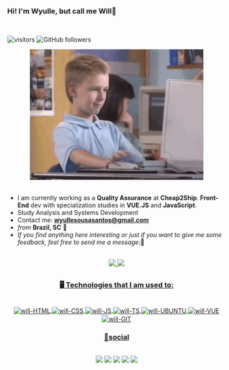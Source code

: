<H3> Hi! I'm Wyulle, but call me Will👋</H3> 
</br>

![visitors](https://komarev.com/ghpvc/?username=s4nts&label=Visitors&color=blue&style=flat)
![GitHub followers](https://img.shields.io/github/followers/s4nts?style=social)

<div align="center">  
<!--<img height="180px" width="200px" src="https://i.pinimg.com/originals/57/18/5d/57185d2176d7cbaebdb74c00ce1b9ebf.gif">-->
<img height="auto" width="400px" src="img/programming_boy.gif"> 
</div>

##

- I am currently working as a **Quality Assurance** at **Cheap2Ship**. **Front-End** dev with specialization studies in **VUE.JS** and **JavaScript**.
- Study Analysis and Systems Development
- Contact me: **wyullesousasantos@gmail.com**
- *from* **Brazil, SC** 📍
- *If you find anything here interesting or just if you want to give me some feedback, feel free to send me a message*:💭

</br>

<div align = "center">
  <a href="https://github.com/s4nts">
  <img height = "180em" src = "https://github-readme-stats.vercel.app/api?username=s4nts&show_icons=true&theme=tokyonight&count_private=true&rank_icon=github"/>
  <img height="180em" src = "https://github-readme-stats.vercel.app/api/top-langs/?username=s4nts&layout=compact&langs_count=8&theme=tokyonight"/>
</div>

##
  
<H3 align = "center">🖥️ Technologies that I am used to:</H3>

<!--Icones no site [icogr](https://icongr.am/devicon or pesquise por badges or https://dev.to/envoy_/150-badges-for-github-pnk)-->
  
<div style="display: inline_block" align = "center"><br>
  <img align="center" alt="will-HTML" height="30" width="auto" src="https://icongr.am/devicon/html5-original.svg?size=128&color=currentColor">
  <img align="center" alt="will-CSS" height="30" width="auto" src="https://icongr.am/devicon/css3-original.svg?size=128&color=currentColor">
  <img align="center" alt="will-JS" height="30" width="auto" src="https://icongr.am/devicon/javascript-original.svg?size=128&color=currentColor">
  <img align="center" alt="will-TS" height="30" width="auto" src="https://icongr.am/devicon/typescript-original.svg?size=128&color=currentColor">
  <img align="center" alt="will-UBUNTU" height="30" width="auto" src="https://icongr.am/devicon/ubuntu-plain.svg?size=128&color=currentColor">
  <img align="center" alt="will-VUE" height="30" width="auto" src="https://icongr.am/devicon/vuejs-original.svg?size=128&color=currentColor">
  <img align="center" alt="will-GIT" height="30" width="auto" src="https://icongr.am/devicon/git-original.svg?size=128&color=currentColor">
 
</div>

  <H3 align = "center"> 💭social </H3>
</br>
<div align = "center"> 
  <a href="https://www.instagram.com/s4nt.s" target="_blank"><img src="https://img.shields.io/badge/-Instagram-%23E4405F?style=for-the-badge&logo=instagram&logoColor=white" target="_blank"></a>
 	<a href="https://www.twitch.tv/willsants67" target="_blank"><img src="https://img.shields.io/badge/Twitch-9146FF?style=for-the-badge&logo=twitch&logoColor=white" target="_blank"></a>
  <a href="https://mailto:wyullesousasantos@gmail.com"><img src="https://img.shields.io/badge/-Gmail-%23333?style=for-the-badge&logo=gmail&logoColor=white" target="_blank"></a>
  <a href="https://www.linkedin.com/in/wyulle-santos-a03ab617b/" target="_blank"><img src="https://img.shields.io/badge/-LinkedIn-%230077B5?style=for-the-badge&logo=linkedin&logoColor=white" 
 target="_blank"></a> 
   <a href="https://discord.gg/Vg9RmRtM" target="_blank"><img src="https://img.shields.io/badge/Discord-7289DA?style=for-the-badge&logo=discord&logoColor=white" target="_blank">
  </a> 
</div>
